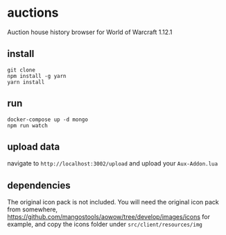 # auctions
Auction house history browser for World of Warcraft 1.12.1

## install

```
git clone
npm install -g yarn
yarn install
```

## run

```
docker-compose up -d mongo
npm run watch
```

## upload data

navigate to `http://localhost:3002/upload` and upload your `Aux-Addon.lua`

## dependencies

The original icon pack is not included. You will need the original icon pack from somewhere, https://github.com/mangostools/aowow/tree/develop/images/icons for example, and copy the icons folder under `src/client/resources/img`
